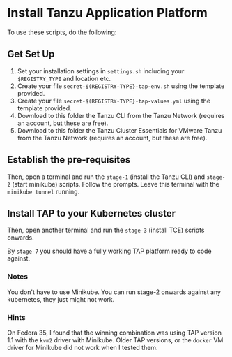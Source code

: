 # Install Tanzu Application Platform

To use these scripts, do the following:

## Get Set Up

1. Set your installation settings in `settings.sh` including your `$REGISTRY_TYPE` and location etc.
1. Create your file `secret-$(REGISTRY-TYPE}-tap-env.sh` using the template provided.
1. Create your file `secret-$(REGISTRY-TYPE}-tap-values.yml` using the template provided.
1. Download to this folder the Tanzu CLI from the Tanzu Network (requires an account, but these are free).
1. Download to this folder the Tanzu Cluster Essentials for VMware Tanzu from the Tanzu Network (requires an account, but these are free).

## Establish the pre-requisites

Then, open a terminal and run the `stage-1` (install the Tanzu CLI) and `stage-2` (start minikube) scripts. Follow the prompts. Leave this terminal with the `minikube tunnel` running.

## Install TAP to your Kubernetes cluster

Then, open another terminal and run the `stage-3` (install TCE) scripts onwards.

By `stage-7` you should have a fully working TAP platform ready to code against.

### Notes

You don't have to use Minikube. You can run stage-2 onwards against any kubernetes, they just might not work.

### Hints

On Fedora 35, I found that the winning combination was using TAP version 1.1 with the `kvm2` driver with Minikube. Older TAP versions, or the `docker` VM driver for Minikube did not work when I tested them. 